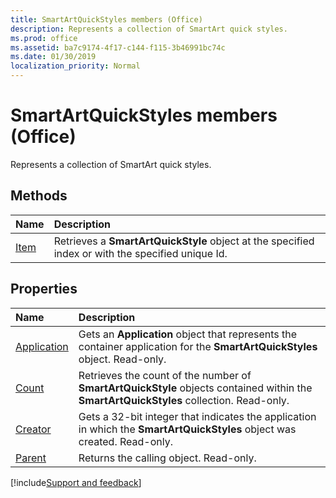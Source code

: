 ```yaml
---
title: SmartArtQuickStyles members (Office)
description: Represents a collection of SmartArt quick styles.
ms.prod: office
ms.assetid: ba7c9174-4f17-c144-f115-3b46991bc74c
ms.date: 01/30/2019
localization_priority: Normal
---
```



# SmartArtQuickStyles members (Office)

Represents a collection of SmartArt quick styles.


## Methods

|Name|Description|
|:-----|:-----|
|[Item](../../Office.SmartArtQuickStyles.Item.md)|Retrieves a **SmartArtQuickStyle** object at the specified index or with the specified unique Id.|


## Properties

|Name|Description|
|:-----|:-----|
|[Application](../../Office.SmartArtQuickStyles.Application.md)|Gets an **Application** object that represents the container application for the **SmartArtQuickStyles** object. Read-only.|
|[Count](../../Office.SmartArtQuickStyles.Count.md)|Retrieves the count of the number of **SmartArtQuickStyle** objects contained within the **SmartArtQuickStyles** collection. Read-only.|
|[Creator](../../Office.SmartArtQuickStyles.Creator.md)|Gets a 32-bit integer that indicates the application in which the **SmartArtQuickStyles** object was created. Read-only.|
|[Parent](../../Office.SmartArtQuickStyles.Parent.md)|Returns the calling object. Read-only.|

[!include[Support and feedback](~/includes/feedback-boilerplate.md)]